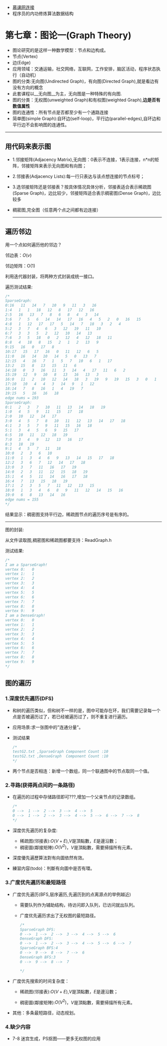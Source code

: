 + [慕课网连接](https://coding.imooc.com/class/chapter/71.html)
+ 程序员的内功修炼算法数据结构

#   第七章：图论一(Graph Theory)
+ 图论研究的是这样一种数学模型：节点和边构成。
+ 节点(Vertex)
+ 边(Edge)
+ 应用领域：交通运输，社交网络，互联网，工作安排，脑区活动，程序状态执行（自动机）
+ 图的分类:无向图(Undirected Graph)，有向图(Directed Graph),就是看边有没有方向的概念
+ 此套课程以__无向图__为主，无向图是一种特殊的有向图.
+ 图的分类：无权图(unweighted Graph)和有权图(weighted Graph),__边是否有数值属性__
+ 图的连通性：所有节点是否都至少有一个通路连接
+ 简单图(simple Graph):自环边(self-loop)，平行边(parallel-edges),自环边和平行边不会影响图的连通性。

***

## 用代码来表示图

+ 1.邻接矩阵(Adjacency Matrix),无向图：0表示不连接，1表示连接，n*n的矩阵，邻接矩阵来表示无向图和有向图；

+ 2.邻接表(Adjacency Lists):每一行只表达与该点想连接的节点标号；

+ 3.选邻接矩阵还是邻接表？按具体情况具体分析，邻接表适合表示稀疏图(Sparse Graph)，边比较少，邻接矩阵适合表示稠密图(Dense Graph)，边比较多

+ 稠密图,完全图（任意两个点之间都有边连接）

  ***

  

## 遍历邻边

用一个点如何遍历他的邻边？

邻边表：$O(v)$

邻边矩阵：O(1)

利用迭代器封装，将两种方式封装成统一接口。

遍历测试结果:

```C
/*
SparseGraph:
0:16   11   14   7   10   9   11   3   16   
1:4   1   1   18   12   8   17   12   16   
2:5   16   13   7   8   6   8   4   3   14   
3:6   7   5   6   14   14   17   16   4   5   2   0   16   15   
4:8   1   12   17   17   5   14   7   18   3   2   4   
5:2   3   7   4   6   3   12   19   11   10   
6:7   3   3   5   2   12   10   14   13   
7:6   3   5   18   0   2   12   4   12   18   11   
8:8   4   18   8   15   2   1   2   13   9   
9:15   16   0   17   8   
10:17   15   17   16   0   11   12   6   5   
11:0   16   14   10   14   5   0   13   7   
12:15   4   16   7   1   5   7   10   6   1   17   
13:2   15   8   13   15   11   6   
14:18   0   3   16   11   3   14   4   17   11   6   2   
15:19   12   9   10   8   13   16   13   3   
16:0   11   2   10   12   14   18   3   19   9   19   15   3   0   1   
17:10   10   4   4   3   14   9   1   12   
18:14   7   8   16   1   4   19   7   
19:15   5   16   16   18   
edge nums = 193
SparseGraph:
0:1   2   3   7   10   11   13   14   18   19   
1:0   4   5   9   11   15   17   18   
2:0   10   12   14   17   
3:0   4   5   7   8   10   11   12   13   14   17   18   
4:1   3   5   7   9   11   15   16   18   
5:1   3   4   5   6   9   15   17   
6:5   10   11   12   18   19   
7:0   3   4   9   12   13   16   17   
8:3   18   19   
9:1   4   5   7   11   18   
10:0   2   3   6   10   
11:0   1   3   4   6   9   13   14   15   17   18   
12:2   3   6   7   12   14   17   18   
13:0   3   7   11   16   17   19   
14:0   2   3   11   12   15   18   19   
15:1   4   5   11   14   16   17   18   
16:4   7   13   15   18   19   
17:1   2   3   5   7   11   12   13   15   
18:0   1   3   4   6   8   9   11   12   14   15   16   
19:0   6   8   13   14   16   
edge nums = 155
*/
```

结果显示：稠密图支持平行边，稀疏图节点的遍历序号是有序的。

***

图的封装:

从文件读取图,稠密图和稀疏图都要支持：ReadGraph.h

测试结果:

```C
/*
I am a SparseGraph!
vertex 0:	0	
vertex 1:	1	
vertex 2:	2	
vertex 3:	3	
vertex 4:	4	
vertex 5:	5	
vertex 6:	6	
vertex 7:	7	
vertex 8:	8	
vertex 9:	9	
I am a DenseGraph!
vertex 0:	0	
vertex 1:	1	
vertex 2:	2	
vertex 3:	3	
vertex 4:	4	
vertex 5:	5	
vertex 6:	6	
vertex 7:	7	
vertex 8:	8	
vertex 9:	9	
*/
```





## 图的遍历

### 1.深度优先遍历(DFS)

 + 和树的遍历类似，但和树不一样的是，图中可能存在环，我们需要记录每一个点是否被遍历过了，若已经被遍历过了，则不重复进行遍历。

 + 应用场景:求一张图中的"连通分量"。

 + 测试结果

   ```C
   /*
   testG2.txt ,SparseGraph Component Count :10
   testG2.txt ,DenseGraph  Component Count :10
   */
   ```

+ 两个节点是否相连：新增一个数组，同一个联通图中的节点取同一个值。



### 2.寻路(获得两点间的一条路径)

+ 在遍历的过程中存储路径即可???,增加一个父亲节点的记录数组。

  ```c
  /*
  0 -->  1 -->  2 -->  3 -->  4 -->  5
  0 -->  1 -->  2 -->  3 -->  4 -->  5 -->  6 -->  7 -->  8
  */
  ```

+ 深度优先遍历的复杂度:

  + 稀疏图(邻接表):$O(V+E)$,$V$是頂點數，$E$是邊沿數；
  + 稠密圖(鄰接矩陣):$O(V^2)$，$V$是頂點數，需要掃描所有元素。

+ 深度優先遍歷算法對有向圖依然有效。

+ 練習内容(todo)：判斷有向圖中是否有環。





### 3.广度优先遍历和最短路径

+ 广度优先遍历(BFS,层序遍历,先遍历到的点离源点的举例越近)
  
  + 需要队列作为辅助结构，待访问即入队列，已访问就出队列。
  
  + 广度优先遍历求出了无权图的最短路径。
  
    ```C
    /*
    SparseGraph DFS:
    0 -->  1 -->  2 -->  3 -->  4 -->  5 -->  6
    DenseGraph DFS:
    0 -->  1 -->  2 -->  3 -->  4 -->  5 -->  6 -->  7
    SparseGraph BFS:4
    0 -->  9 -->  8 -->  7 -->  6
    DenseGraph BFS:3
    0 -->  9 -->  8 -->  7
    
    */
    ```
  
+ 广度优先搜索的时间复杂度：

  + 稀疏图(邻接表):$O(V+E)$,$V$是頂點數，$E$是邊沿數；

  + 稠密圖(鄰接矩陣):$O(V^2)$，$V$是頂點數，需要掃描所有元素。

+ 其他：多条最短路径，动态规划。



### 4.缺少内容

+ 7-8 迷宫生成，PS抠图——更多无权图的应用

